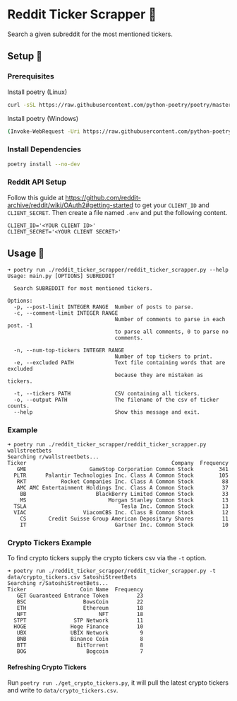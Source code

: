# Reddit Ticker Scrapper 🚀

Search a given subreddit for the most mentioned tickers.

## Setup 🔨

### Prerequisites
Install poetry (Linux)
```bash
curl -sSL https://raw.githubusercontent.com/python-poetry/poetry/master/get-poetry.py | python -
```

Install poetry (Windows)
```bash
(Invoke-WebRequest -Uri https://raw.githubusercontent.com/python-poetry/poetry/master/get-poetry.py -UseBasicParsing).Content | python -
```

### Install Dependencies
```bash
poetry install --no-dev
```

### Reddit API Setup
Follow this guide at
https://github.com/reddit-archive/reddit/wiki/OAuth2#getting-started to get your `CLIENT_ID` and `CLIENT_SECRET`. Then create a file named `.env` and put the following content.
```
CLIENT_ID='<YOUR CLIENT ID>'
CLIENT_SECRET='<YOUR CLIENT SECRET>'
```

## Usage 📖
```
➜ poetry run ./reddit_ticker_scrapper/reddit_ticker_scrapper.py --help
Usage: main.py [OPTIONS] SUBREDDIT

  Search SUBREDDIT for most mentioned tickers.

Options:
  -p, --post-limit INTEGER RANGE  Number of posts to parse.
  -c, --comment-limit INTEGER RANGE
                                  Number of comments to parse in each post. -1
                                  to parse all comments, 0 to parse no
                                  comments.

  -n, --num-top-tickers INTEGER RANGE
                                  Number of top tickers to print.
  -e, --excluded PATH             Text file containing words that are excluded
                                  because they are mistaken as tickers.

  -t, --tickers PATH              CSV containing all tickers.
  -o, --output PATH               The filename of the csv of ticker counts.
  --help                          Show this message and exit.
```
### Example
```
➜ poetry run ./reddit_ticker_scrapper/reddit_ticker_scrapper.py wallstreetbets
Searching r/wallstreetbets...
Ticker                                              Company  Frequency
   GME                    GameStop Corporation Common Stock        341
  PLTR      Palantir Technologies Inc. Class A Common Stock        105
   RKT           Rocket Companies Inc. Class A Common Stock         88
   AMC AMC Entertainment Holdings Inc. Class A Common Stock         37
    BB                      BlackBerry Limited Common Stock         33
    MS                          Morgan Stanley Common Stock         13
  TSLA                              Tesla Inc. Common Stock         13
  VIAC                  ViacomCBS Inc. Class B Common Stock         12
    CS       Credit Suisse Group American Depositary Shares         11
    IT                            Gartner Inc. Common Stock         10
```
### Crypto Tickers Example
To find crypto tickers supply the crypto tickers csv via the `-t` option.
```
➜ poetry run ./reddit_ticker_scrapper/reddit_ticker_scrapper.py -t data/crypto_tickers.csv SatoshiStreetBets
Searching r/SatoshiStreetBets...
Ticker                 Coin Name  Frequency
   GET Guaranteed Entrance Token         23
   BSC                  BowsCoin         22
   ETH                  Ethereum         18
   NFT                       NFT         18
  STPT               STP Network         11
  HOGE              Hoge Finance         10
   UBX              UBIX Network          9
   BNB              Binance Coin          8
   BTT                BitTorrent          8
   BOG                   Bogcoin          7
```
#### Refreshing Crypto Tickers
Run `poetry run ./get_crypto_tickers.py`, it will pull the latest crypto tickers and write to `data/crypto_tickers.csv`.
